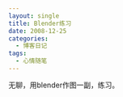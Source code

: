 ```yaml
---
layout: single
title: Blender练习
date: 2008-12-25
categories:
  - 博客日记
tags:
  - 心情随笔
---
```


无聊，用blender作图一副，练习。
